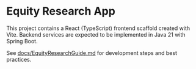 # Equity Research App

This project contains a React (TypeScript) frontend scaffold created with Vite. Backend services are expected to be implemented in Java 21 with Spring Boot.

See [docs/EquityResearchGuide.md](docs/EquityResearchGuide.md) for development steps and best practices.

